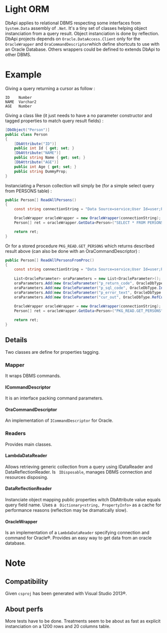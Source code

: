 # Light ORM
DbApi applies to relational DBMS respecting some interfaces from ```System.Data``` assembly of ```.Net```. It's a tiny set of classes helping object instanciation from a query result. Object instanciation is done by reflection. DbApi projects depends on ```Oracle.DataAccess.Client``` only for the ```OracleWrapper``` and ```OraCommandDescriptor```which define shortcuts to use with an Oracle Database. Others wrappers could be defined to extends DbApi to other DBMS.

# Example
Giving a query returning a cursor as follow :
```
ID    Number
NAME  Varchar2
AGE   Number
```

Giving a class like (it just needs to have a no parameter constructor and tagged properties to match query result fields) :
```csharp
[DbObject("Person")]
public class Person
{
    [DbAttribute("ID")]
    public int Id { get; set; }
    [DbAttribute("NAME")]
    public string Name { get; set; }
    [DbAttribute("AGE")]
    public int Age { get; set; }
    public string DummyProp;
}
```

Instanciating a Person collection will simply be (for a simple select query from PERSONS table) :
```csharp
public Person[] ReadAllPersons()
{
    const string connectionString = "Data Source=service;User Id=user;Password=pwd;";

    OracleWrapper oracleWrapper = new OracleWrapper(connectionString);
    Person[] ret = oracleWrapper.GetData<Person>("SELECT * FROM PERSONS").ToArray();

    return ret;
}
```
Or for a stored procedure ```PKG_READ.GET_PERSONS``` which returns described result above (can also be done with an OraCommandDescriptor) :
```csharp
public Person[] ReadAllPersonsFromProc()
{
    const string connectionString = "Data Source=service;User Id=user;Password=pwd;";
    
    List<OracleParameter> oraParameters = new List<OracleParameter>();
    oraParameters.Add(new OracleParameter("p_return_code", OracleDbType.Int32, ParameterDirection.Output));
    oraParameters.Add(new OracleParameter("p_sql_code", OracleDbType.Int32, ParameterDirection.Output));
    oraParameters.Add(new OracleParameter("p_error_text", OracleDbType.Varchar2, ParameterDirection.Output));
    oraParameters.Add(new OracleParameter("cur_out", OracleDbType.RefCursor, ParameterDirection.Output));
    
    OracleWrapper oracleWrapper = new OracleWrapper(connectionString);
    Person[] ret = oracleWrapper.GetData<Person>("PKG_READ.GET_PERSONS", oraParameters).ToArray();

    return ret;
}
```


## Details
Two classes are define for properties tagging.

### Mapper
It wraps DBMS commands.

#### ICommandDescriptor
It is an interface packing command parameters.

#### OraCommandDescriptor
An implementation of ```ICommandDescriptor``` for Oracle.

### Readers
Provides main classes. 

#### LambdaDataReader 
Allows retrieving generic collection from a query using IDataReader and DataReflectionReader. Is ``` IDisposable```, manages DBMS connection and resources disposing.

#### DataReflectionReader
Instanciate object mapping public properties witch DbAttribute value equals query field name. Uses a ``` Dictionary<string, PropertyInfo>``` as a cache for performance reasons (reflection may be dramatically slow).

#### OracleWrapper
Is an implementation of a ```LambdaDataReader``` specifying connection and command for Oracle&reg;. Provides an easy way to get data from an oracle database.


# Note
## Compatibility
Given ```csproj``` has been generated with Visual Studio 2013&reg;.

## About perfs
More tests have to be done. Treatments seem to be about as fast as explicit instanciation on a 1200 rows and 20 columns table.
